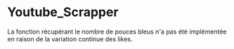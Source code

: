 # Youtube_Scrapper

La fonction récupérant le nombre de pouces bleus n'a pas été implémentée en raison de la variation continue des likes.